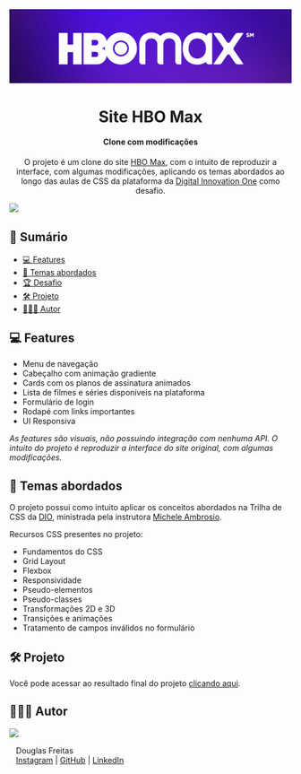 <img src="assets/images/readme-images/cover.png">

<h1 align="center">Site HBO Max</h1>
<h4 align="center">Clone com modificações</h4>

<p align="center">
  O projeto é um clone do site <a href="https://www.hbomax.com/br/pt">HBO Max</a>, com o intuito de reproduzir a interface, com algumas modificações, aplicando os temas abordados ao longo das aulas de CSS da plataforma da <a href="https://dio.me">Digital Innovation One</a> como desafio.
</p>


<a href="https://dg-hbomax-project-dio.vercel.app/">
  <img src="assets/images/readme-images/cover-2.png">
</a>

## 📎 Sumário

- [💻 Features](#features)
- [📍 Temas abordados](#topics)
- [🏆 Desafio](#challenges)
- [🛠 Projeto](#demo)
- [👨🏽‍💻 Autor](#author)

<h2 id="features">💻 Features</h2>

- Menu de navegação
- Cabeçalho com animação gradiente
- Cards com os planos de assinatura animados
- Lista de filmes e séries disponíveis na plataforma
- Formulário de login
- Rodapé com links importantes
- UI Responsiva

*As features são visuais, não possuindo integração com nenhuma API. O intuito do projeto é reproduzir a interface do site original, com algumas modificações.*

<h2 id="topics">📍 Temas abordados</h2>

O projeto possui como intuito aplicar os conceitos abordados na Trilha de CSS da <a href="https://dio.me">DIO</a>, ministrada pela instrutora <a href="https://github.com/micheleambrosio">Michele Ambrosio</a>.

Recursos CSS presentes no projeto:

- Fundamentos do CSS
- Grid Layout
- Flexbox
- Responsividade
- Pseudo-elementos
- Pseudo-classes
- Transformações 2D e 3D
- Transições e animações
- Tratamento de campos inválidos no formulário

<h2 id="demo">🛠 Projeto</h2>

Você pode acessar ao resultado final do projeto [clicando aqui](https://dg-hbomax-project-dio.vercel.app/).


<h2 id="author">👨🏽‍💻 Autor</h2>
<p><a href="https://github.com/Douglasffjw">
    <img align=left margin=10 width=80 src="https://github.com/Douglasffjw.png"/></a><br>
    <p>&nbsp&nbsp&nbspDouglas Freitas<br>
    &nbsp&nbsp&nbsp<a href="https://www.instagram.com/_dougl4z/">Instagram</a>&nbsp;|&nbsp;<a href="https://github.com/Douglasffjw">GitHub</a>&nbsp;|&nbsp;<a href="https://www.linkedin.com/in/dgfernandesf/">LinkedIn</a>
</p>
<br/><br/>
<p>

